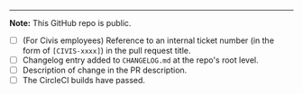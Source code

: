 ---

**Note:** This GitHub repo is public.

- [ ] (For Civis employees) Reference to an internal ticket number (in the form of `[CIVIS-xxxx]`) in the pull request title.
- [ ] Changelog entry added to `CHANGELOG.md` at the repo's root level.
- [ ] Description of change in the PR description.
- [ ] The CircleCI builds have passed.
